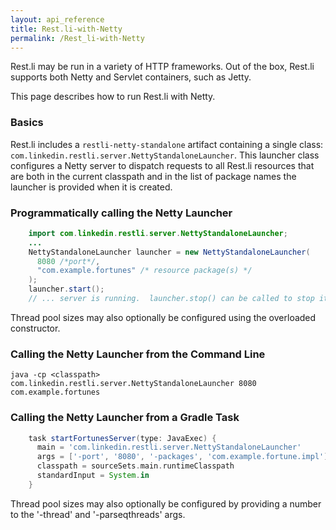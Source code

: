 ```yaml
---
layout: api_reference
title: Rest.li-with-Netty
permalink: /Rest_li-with-Netty
---
```


Rest.li may be run in a variety of HTTP frameworks. Out of the box, Rest.li supports both Netty and Servlet containers, such as Jetty.

This page describes how to run Rest.li with Netty.

### Basics

Rest.li includes a `restli-netty-standalone` artifact containing a single class: `com.linkedin.restli.server.NettyStandaloneLauncher`.  This launcher class configures a Netty server to dispatch requests to all Rest.li resources that are both in the current classpath and in the list of package names the launcher is provided when it is created.

### Programmatically calling the Netty Launcher

```java
    import com.linkedin.restli.server.NettyStandaloneLauncher;
    ...
    NettyStandaloneLauncher launcher = new NettyStandaloneLauncher(
      8080 /*port*/,
      "com.example.fortunes" /* resource package(s) */
    );
    launcher.start();
    // ... server is running.  launcher.stop() can be called to stop it.
```

Thread pool sizes may also optionally be configured using the overloaded constructor.

### Calling the Netty Launcher from the Command Line

    java -cp <classpath> com.linkedin.restli.server.NettyStandaloneLauncher 8080 com.example.fortunes

### Calling the Netty Launcher from a Gradle Task

```groovy
    task startFortunesServer(type: JavaExec) {
      main = 'com.linkedin.restli.server.NettyStandaloneLauncher'
      args = ['-port', '8080', '-packages', 'com.example.fortune.impl']
      classpath = sourceSets.main.runtimeClasspath
      standardInput = System.in
    }
```

Thread pool sizes may also optionally be configured by providing a number to the '-thread' and '-parseqthreads' args.